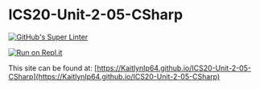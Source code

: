 # ICS20-Unit-2-05-CSharp

[![GitHub's Super Linter](https://github.com/KaitlynIp64/ICS20-Unit-2-05-CSharp/workflows/GitHub's%20Super%20Linter/badge.svg)](https://github.com/KaitlynIp64/ICS20-Unit-2-05-CSharp/actions)

[![Run on Repl.it](https://repl.it/badge/github/KaitlynIp64/ICS20-Unit-2-05-CSharp)](https://repl.it/github/KaitlynIp64/ICS20-Unit-2-05-CSharp)

This site can be found at: [https://KaitlynIp64.github.io/ICS20-Unit-2-05-CSharp](https://KaitlynIp64.github.io/ICS20-Unit-2-05-CSharp)
